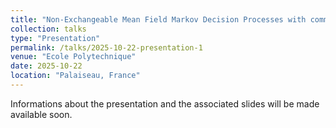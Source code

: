 ```yaml
---
title: "Non-Exchangeable Mean Field Markov Decision Processes with common noise : from Bellman equation to quantitative propagation of chaos"
collection: talks
type: "Presentation"
permalink: /talks/2025-10-22-presentation-1
venue: "Ecole Polytechnique"
date: 2025-10-22
location: "Palaiseau, France"
---
```


Informations about the presentation and the associated slides will be made available soon.